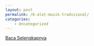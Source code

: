 ```yaml
---
layout: post
permalink: /6-alat-musik-tradisional/
categories:
    - Uncategorized
---
```


[Baca Selengkapnya](/07)